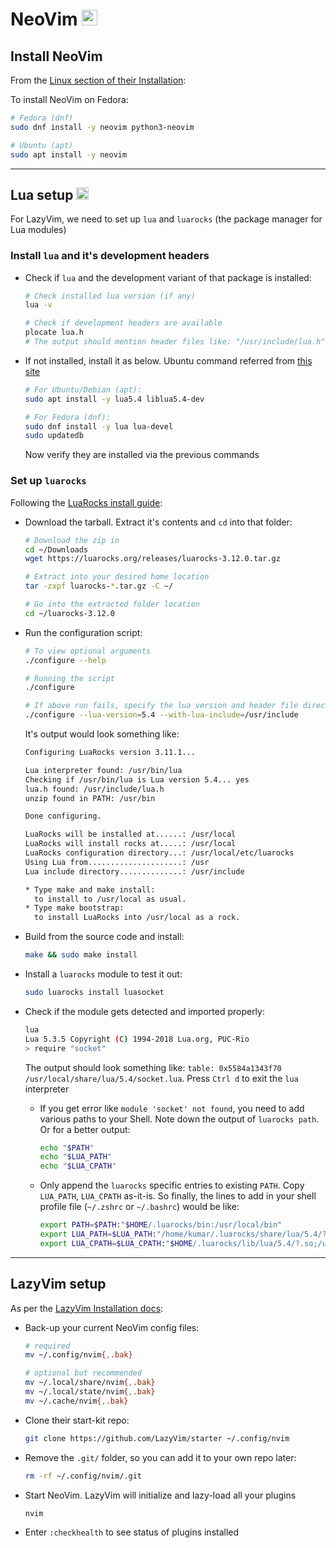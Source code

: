 # NeoVim <img alt="NeoVim" src='https://upload.wikimedia.org/wikipedia/commons/3/3a/Neovim-mark.svg' height="25">

## Install NeoVim

From the [Linux section of their Installation](https://github.com/neovim/neovim/blob/master/INSTALL.md#linux):

To install NeoVim on Fedora:

```sh
# Fedora (dnf)
sudo dnf install -y neovim python3-neovim

# Ubuntu (apt)
sudo apt install -y neovim
```

---

## Lua setup <img alt="Lua" src="https://upload.wikimedia.org/wikipedia/commons/c/cf/Lua-Logo.svg"  height="20">

For LazyVim, we need to set up `lua` and `luarocks` (the package manager for Lua modules)

### Install `lua` and it's development headers

- Check if `lua` and the development variant of that package is installed:

  ```sh
  # Check installed lua version (if any)
  lua -v

  # Check if development headers are available
  plocate lua.h
  # The output should mention header files like: "/usr/include/lua.h", "/usr/include/lua.hpp"
  ```

- If not installed, install it as below. Ubuntu command referred from [this site](https://innovativeinnovation.github.io/ubuntu-setup/lua/)

  ```sh
  # For Ubuntu/Debian (apt):
  sudo apt install -y lua5.4 liblua5.4-dev

  # For Fedora (dnf):
  sudo dnf install -y lua lua-devel
  sudo updatedb
  ```

  Now verify they are installed via the previous commands

### Set up `luarocks`

Following the [LuaRocks install guide](https://luarocks.org/#quick-start):

- Download the tarball. Extract it's contents and `cd` into that folder:

  ```sh
  # Download the zip in
  cd ~/Downloads
  wget https://luarocks.org/releases/luarocks-3.12.0.tar.gz

  # Extract into your desired home location
  tar -zxpf luarocks-*.tar.gz -C ~/

  # Go into the extracted folder location
  cd ~/luarocks-3.12.0
  ```

- Run the configuration script:

  ```sh
  # To view optional arguments
  ./configure --help

  # Running the script
  ./configure

  # If above run fails, specify the lua version and header file directory as arguments
  ./configure --lua-version=5.4 --with-lua-include=/usr/include
  ```

  It's output would look something like:

  ```txt
  Configuring LuaRocks version 3.11.1...

  Lua interpreter found: /usr/bin/lua
  Checking if /usr/bin/lua is Lua version 5.4... yes
  lua.h found: /usr/include/lua.h
  unzip found in PATH: /usr/bin

  Done configuring.

  LuaRocks will be installed at......: /usr/local
  LuaRocks will install rocks at.....: /usr/local
  LuaRocks configuration directory...: /usr/local/etc/luarocks
  Using Lua from.....................: /usr
  Lua include directory..............: /usr/include

  * Type make and make install:
    to install to /usr/local as usual.
  * Type make bootstrap:
    to install LuaRocks into /usr/local as a rock.
  ```

- Build from the source code and install:

  ```sh
  make && sudo make install
  ```

- Install a `luarocks` module to test it out:

  ```sh
  sudo luarocks install luasocket
  ```

- Check if the module gets detected and imported properly:

  ```sh
  lua
  Lua 5.3.5 Copyright (C) 1994-2018 Lua.org, PUC-Rio
  > require "socket"
  ```

  The output should look something like: `table: 0x5584a1343f70 /usr/local/share/lua/5.4/socket.lua`. Press `Ctrl d` to exit the `lua` interpreter

  - If you get error like `module 'socket' not found`, you need to add various paths to your Shell. Note down the output of `luarocks path`. Or for a better output:

    ```sh
    echo "$PATH"
    echo "$LUA_PATH"
    echo "$LUA_CPATH"
    ```

  - Only append the `luarocks` specific entries to existing `PATH`. Copy `LUA_PATH`, `LUA_CPATH` as-it-is. So finally, the lines to add in your shell profile file (`~/.zshrc` or `~/.bashrc`) would be like:

    ```sh
    export PATH=$PATH:"$HOME/.luarocks/bin:/usr/local/bin"
    export LUA_PATH=$LUA_PATH:"/home/kumar/.luarocks/share/lua/5.4/?.lua;/home/kumar/.luarocks/share/lua/5.4/?/init.lua;/usr/local/share/lua/5.4/?.lua;/usr/local/share/lua/5.4/?/init.lua"
    export LUA_CPATH=$LUA_CPATH:"$HOME/.luarocks/lib/lua/5.4/?.so;/usr/local/lib/lua/5.4/?.so"
    ```

---

## LazyVim setup

As per the [LazyVim Installation docs](http://www.lazyvim.org/installation):

- Back-up your current NeoVim config files:

  ```sh
  # required
  mv ~/.config/nvim{,.bak}

  # optional but recommended
  mv ~/.local/share/nvim{,.bak}
  mv ~/.local/state/nvim{,.bak}
  mv ~/.cache/nvim{,.bak}
  ```

- Clone their start-kit repo:

  ```sh
  git clone https://github.com/LazyVim/starter ~/.config/nvim
  ```

- Remove the `.git/` folder, so you can add it to your own repo later:

  ```sh
  rm -rf ~/.config/nvim/.git
  ```

- Start NeoVim. LazyVim will initialize and lazy-load all your plugins

  ```sh
  nvim
  ```

- Enter `:checkhealth` to see status of plugins installed
